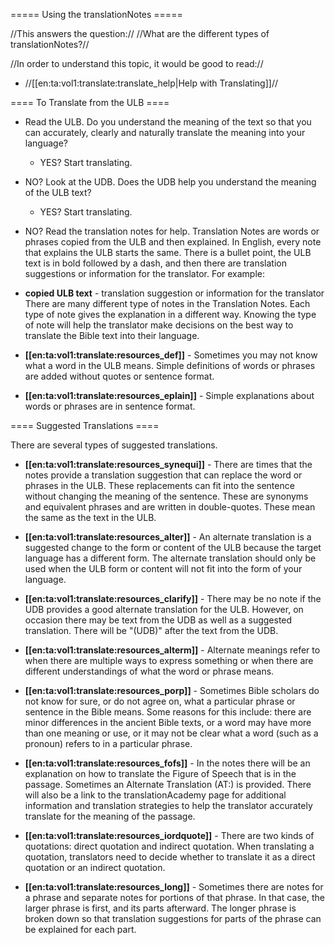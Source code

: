 ===== Using the translationNotes =====

//This answers the question:// //What are the different types of translationNotes?//

//In order to understand this topic, it would be good to read://
  * //[[en:ta:vol1:translate:translate_help|Help with Translating]]//

==== To Translate from the ULB ====

  * Read the ULB. Do you understand the meaning of the text so that you can accurately, clearly and naturally translate the meaning into your language?
    * YES? Start translating.
  * NO? Look at the UDB. Does the UDB help you understand the meaning of the ULB text?
    * YES? Start translating.
  * NO? Read the translation notes for help.
Translation Notes are words or phrases copied from the ULB and then explained. In English, every note that explains the ULB starts the same. There is a bullet point, the ULB text is in bold followed by a dash, and then there are translation suggestions or information for the translator. For example:
  * **copied ULB text**  - translation suggestion or information for the translator
There are many different type of notes in the Translation Notes. Each type of note gives the explanation in a different way. Knowing the type of note will help the translator make decisions on the best way to translate the Bible text into their language.
  * **[[en:ta:vol1:translate:resources_def]]** - Sometimes you may not know what a word in the ULB means. Simple definitions of words or phrases are added without quotes or sentence format.

  * **[[en:ta:vol1:translate:resources_eplain]]** - Simple explanations about words or phrases are in sentence format. 

==== Suggested Translations ====

There are several types of suggested translations.
  * **[[en:ta:vol1:translate:resources_synequi]]** - There are times that the notes provide a translation suggestion that can replace the word or phrases in the ULB. These replacements can fit into the sentence without changing the meaning of the sentence. These are synonyms and equivalent phrases and are written in double-quotes. These mean the same as the text in the ULB. 

  * **[[en:ta:vol1:translate:resources_alter]]** - An alternate translation is a suggested change to the form or content of the ULB because the target language has a different form. The alternate translation should only be used when the ULB form or content will not fit into the form of your language. 

  * **[[en:ta:vol1:translate:resources_clarify]]** - There may be no note if the UDB provides a good alternate translation for the ULB. However, on occasion there may be text from the UDB as well as a suggested translation. There will be "(UDB)" after the text from the UDB.

  * **[[en:ta:vol1:translate:resources_alterm]]** - Alternate meanings refer to when there are multiple ways to express something or when there are different understandings of what the word or phrase means. 

  * **[[en:ta:vol1:translate:resources_porp]]** - Sometimes Bible scholars do not know for sure, or do not agree on, what a particular phrase or sentence in the Bible means. Some reasons for this include: there are minor differences in the ancient Bible texts, or a word may have more than one meaning or use, or it may not be clear what a word (such as a pronoun) refers to in a particular phrase. 

  * **[[en:ta:vol1:translate:resources_fofs]]** - In the notes there will be an explanation on how to translate the Figure of Speech that is in the passage. Sometimes an Alternate Translation (AT:) is provided. There will also be a link to the translationAcademy page for additional information and translation strategies to help the translator accurately translate for the meaning of the passage. 

  * **[[en:ta:vol1:translate:resources_iordquote]]** - There are two kinds of quotations: direct quotation and indirect quotation. When translating a quotation, translators need to decide whether to translate it as a direct quotation or an indirect quotation.

  * **[[en:ta:vol1:translate:resources_long]]** - Sometimes there are notes for a phrase and separate notes for portions of that phrase. In that case, the larger phrase is first, and its parts afterward. The longer phrase is broken down so that translation suggestions for parts of the phrase can be explained for each part.